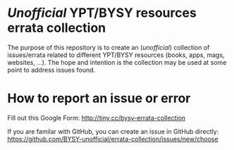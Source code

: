 # *Unofficial* YPT/BYSY resources errata collection

The purpose of this repository is to create an (*unofficial*) collection of issues/errata related to different YPT/BYSY resources (books, apps, mags, websites, ...). The hope and intention is the collection may be used at some point to address issues found.

# How to report an issue or error
Fill out this Google Form: http://tiny.cc/bysy-errata-collection

If you are familar with GitHub, you can create an issue in GitHub directly: https://github.com/BYSY-unofficial/errata-collection/issues/new/choose
